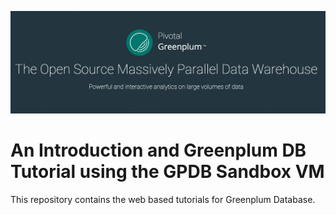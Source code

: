![Greenplum](/images/GPDB.jpg)

# An Introduction and Greenplum DB Tutorial using the GPDB Sandbox VM

This repository contains the web based tutorials for Greenplum Database.

